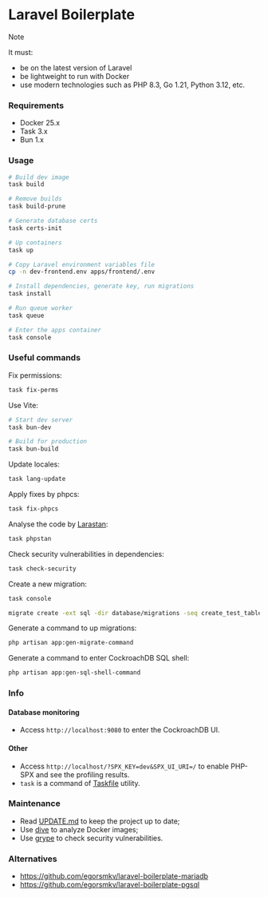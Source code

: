 # Laravel Boilerplate

> [!NOTE]
> It must:
> - be on the latest version of Laravel
> - be lightweight to run with Docker
> - use modern technologies such as PHP 8.3, Go 1.21, Python 3.12, etc.

### Requirements

- Docker 25.x
- Task 3.x
- Bun 1.x

### Usage

```bash
# Build dev image
task build

# Remove builds
task build-prune

# Generate database certs
task certs-init

# Up containers
task up

# Copy Laravel environment variables file
cp -n dev-frontend.env apps/frontend/.env

# Install dependencies, generate key, run migrations
task install

# Run queue worker
task queue

# Enter the apps container
task console
```

### Useful commands

Fix permissions:

```bash
task fix-perms
```

Use Vite:

```bash
# Start dev server
task bun-dev

# Build for production
task bun-build
```

Update locales:

```bash
task lang-update
```

Apply fixes by phpcs:

```bash
task fix-phpcs
```

Analyse the code by [Larastan](https://github.com/larastan/larastan):

```bash
task phpstan
```

Check security vulnerabilities in dependencies:

```bash
task check-security
```

Create a new migration:

```bash
task console

migrate create -ext sql -dir database/migrations -seq create_test_table
```

Generate a command to up migrations:

```bash
php artisan app:gen-migrate-command
```

Generate a command to enter CockroachDB SQL shell:

```bash
php artisan app:gen-sql-shell-command
```

### Info

#### Database monitoring

- Access `http://localhost:9080` to enter the CockroachDB UI.

#### Other

- Access `http://localhost/?SPX_KEY=dev&SPX_UI_URI=/` to enable PHP-SPX and see the profiling results.
- `task` is a command of [Taskfile](https://taskfile.dev) utility.

### Maintenance

- Read [UPDATE.md](https://github.com/egorsmkv/laravel-boilerplate/blob/main/UPDATE.md) to keep the project up to date;
- Use [dive](https://github.com/wagoodman/dive) to analyze Docker images;
- Use [grype](https://github.com/anchore/grype) to check security vulnerabilities.

### Alternatives

- https://github.com/egorsmkv/laravel-boilerplate-mariadb
- https://github.com/egorsmkv/laravel-boilerplate-pgsql
